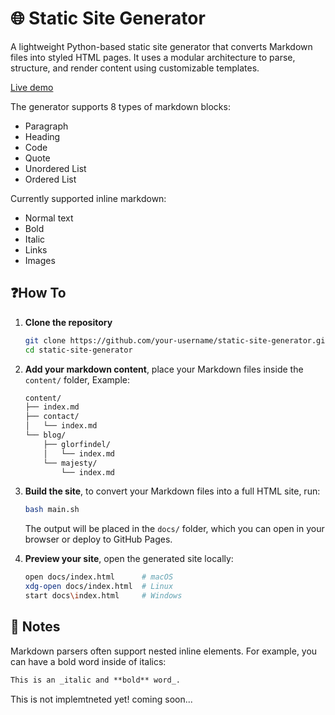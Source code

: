 # 🌐 Static Site Generator

A lightweight Python-based static site generator that converts Markdown files into styled HTML pages. It uses a modular architecture to parse, structure, and render content using customizable templates.

[Live demo](https://bulbasaur854.github.io/static-site-generator/)

The generator supports 8 types of markdown blocks:
- Paragraph
- Heading
- Code
- Quote
- Unordered List
- Ordered List

Currently supported inline markdown:
- Normal text
- Bold
- Italic
- Links
- Images

## ❓How To

1. **Clone the repository**
   
    ```bash
    git clone https://github.com/your-username/static-site-generator.git
    cd static-site-generator
    ```
3. **Add your markdown content**, place your Markdown files inside the `content/` folder, Example:
    ```bash
    content/
    ├── index.md
    ├── contact/
    │   └── index.md
    └── blog/
        ├── glorfindel/
        │   └── index.md
        └── majesty/
            └── index.md
    ```
4. **Build the site**, to convert your Markdown files into a full HTML site, run:
    ```bash
    bash main.sh
    ```
    The output will be placed in the `docs/` folder, which you can open in your browser or deploy to GitHub Pages.
5. **Preview your site**, open the generated site locally:
    ```bash
    open docs/index.html      # macOS
    xdg-open docs/index.html  # Linux
    start docs\index.html     # Windows
    ```

## 📝 Notes  
Markdown parsers often support nested inline elements. For example, you can have a bold word inside of italics:
```markdown
This is an _italic and **bold** word_.
```
This is not implemtneted yet! coming soon...
